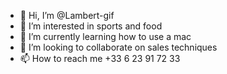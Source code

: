 - 👋 Hi, I’m @Lambert-gif
- 👀 I’m interested in sports and food
- 🌱 I’m currently learning how to use a mac
- 💞️ I’m looking to collaborate on sales techniques
- 📫 How to reach me +33 6 23 91 72 33

<!---
Lambert-gif/Lambert-gif is a ✨ special ✨ repository because its `README.md` (this file) appears on your GitHub profile.
You can click the Preview link to take a look at your changes.
--->
